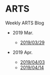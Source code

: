 # ARTS 
Weekly ARTS Blog  

* 2019 Mar.
  - [2019/03/29](blog/ARTS-20190329.md)  

* 2019 Apr.
  - [2019/04/03](blog/ARTS-20190403.md)  
  - [2019/04/14](blog/ARTS-20190414.md)